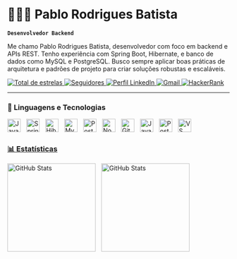 # 👩🏻‍💻 Pablo Rodrigues Batista

**`Desenvolvedor Backend`**

Me chamo Pablo Rodrigues Batista, desenvolvedor com foco em backend e APIs REST. Tenho experiência com Spring Boot, Hibernate, e banco de dados como MySQL e PostgreSQL. Busco sempre aplicar boas práticas de arquitetura e padrões de projeto para criar soluções robustas e escaláveis.

<p align="left">
    <a href="https://github.com/pablorodriguesb/">
        <img 
            alt="Total de estrelas" 
            title="Total de estrelas GitHub" 
            src="https://custom-icon-badges.demolab.com/github/stars/pablorodriguesb?color=55960c&style=for-the-badge&labelColor=488207&logo=star&label=estrelas"
        />
    </a>
    <a href="https://github.com/pablorodriguesb/">
        <img 
            alt="Seguidores" 
            title="Me siga no GitHub" 
            src="https://custom-icon-badges.demolab.com/github/followers/pablorodriguesb?color=236ad3&labelColor=1155ba&style=for-the-badge&logo=github&label=Seguidores&logoColor=white"
        />
    </a>
    <a href="https://www.linkedin.com/in/pablorodriguesb">
        <img 
            alt="Perfil LinkedIn" 
            title="Meu perfil no LinkedIn" 
            src="https://img.shields.io/badge/LinkedIn-0077B5?style=for-the-badge&logo=linkedin&logoColor=white"
        />
    </a>
    <a href="mailto:pablo.rodriguesbat@hotmail.com">
        <img 
            alt="Gmail" 
            title="Entre em contato por e-mail" 
            src="https://img.shields.io/badge/Email-D14836?style=for-the-badge&logo=gmail&logoColor=white"
        />
    </a>
 <a href="https://www.hackerrank.com/pablobigroom" target="_blank">
    <img 
        alt="HackerRank" 
        title="Visite meu perfil HackerRank" 
        src="https://img.shields.io/badge/HackerRank-2EC866?style=for-the-badge&logo=hackerrank&logoColor=white"
    />
</a>


</p>


---

### 🤖 Linguagens e Tecnologias

<img 
    align="left" 
    alt="Java"
    title="Java" 
    width="30px" 
    style="padding-right: 10px;" 
    src="https://cdn.jsdelivr.net/gh/devicons/devicon@latest/icons/java/java-original.svg" 
/>
<img 
    align="left" 
    alt="Spring Boot" 
    title="Spring Boot"
    width="30px" 
    style="padding-right: 10px;" 
    src="https://cdn.jsdelivr.net/gh/devicons/devicon@latest/icons/spring/spring-original.svg" 
/>
<img 
    align="left" 
    alt="Hibernate" 
    title="Hibernate"
    width="30px" 
    style="padding-right: 10px;" 
    src="https://cdn.jsdelivr.net/gh/devicons/devicon@latest/icons/hibernate/hibernate-original.svg" 
/>
<img 
    align="left" 
    alt="MySQL" 
    title="MySQL"
    width="30px" 
    style="padding-right: 10px;" 
    src="https://cdn.jsdelivr.net/gh/devicons/devicon@latest/icons/mysql/mysql-original.svg" 
/>
<img 
    align="left" 
    alt="PostgreSQL" 
    title="PostgreSQL"
    width="30px" 
    style="padding-right: 10px;" 
    src="https://cdn.jsdelivr.net/gh/devicons/devicon@latest/icons/postgresql/postgresql-original.svg" 
/>
<img 
    align="left" 
    alt="Node.js"
    title="Node.js" 
    width="30px" 
    style="padding-right: 10px;" 
    src="https://cdn.jsdelivr.net/gh/devicons/devicon@latest/icons/nodejs/nodejs-original.svg" 
/>
<img 
    align="left" 
    alt="Git" 
    title="Git"
    width="30px" 
    style="padding-right: 10px;" 
    src="https://cdn.jsdelivr.net/gh/devicons/devicon@latest/icons/git/git-original.svg" 
/>
<img 
    align="left" 
    alt="JavaScript" 
    title="JavaScript"
    width="30px" 
    style="padding-right: 10px;" 
    src="https://cdn.jsdelivr.net/gh/devicons/devicon@latest/icons/javascript/javascript-original.svg" 
/>

<img 
    align="left" 
    alt="Postman" 
    title="Postman"
    width="30px" 
    style="padding-right: 10px;" 
    src="https://cdn.jsdelivr.net/gh/devicons/devicon@latest/icons/postman/postman-original.svg" 
/>
<a href="https://www.hackerrank.com/profile/pablobigroom">
<img 
    align="left" 
    alt="VS Code"
    title="VS Code" 
    width="30px" 
    style="padding-right: 10px;" 
 src="https://cdn.jsdelivr.net/gh/devicons/devicon@latest/icons/visualstudio/visualstudio-plain.svg" 
/>
<br/>
<br/>


### 📊 Estatísticas

<p>
  <img 
    align="left" 
    alt="GitHub Stats" 
    height="200" 
    style="padding-right: 10px;" 
    src="https://github-readme-stats.vercel.app/api?username=pablorodriguesb&show_icons=true&theme=tokyonight&include_all_commits=true&locale=pt-br" 
  />

  <img 
    align="left" 
    alt="GitHub Stats" 
    height="200" 
    src="https://github-readme-stats.vercel.app/api/top-langs/?username=pablorodriguesb&theme=tokyonight&layout=compact&custom_title=Tecnologias&langs_count=9" 
  />
</p>
